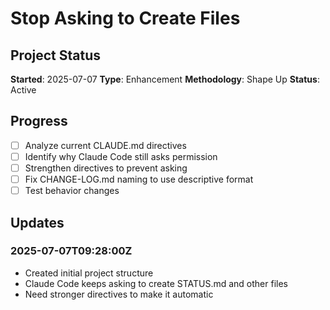 # Stop Asking to Create Files

## Project Status
**Started**: 2025-07-07
**Type**: Enhancement
**Methodology**: Shape Up
**Status**: Active

## Progress
- [ ] Analyze current CLAUDE.md directives
- [ ] Identify why Claude Code still asks permission
- [ ] Strengthen directives to prevent asking
- [ ] Fix CHANGE-LOG.md naming to use descriptive format
- [ ] Test behavior changes

## Updates
### 2025-07-07T09:28:00Z
- Created initial project structure
- Claude Code keeps asking to create STATUS.md and other files
- Need stronger directives to make it automatic